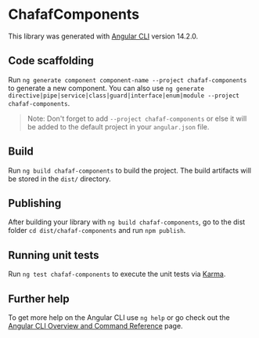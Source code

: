 # ChafafComponents

This library was generated with [Angular CLI](https://github.com/angular/angular-cli) version 14.2.0.

## Code scaffolding

Run `ng generate component component-name --project chafaf-components` to generate a new component. You can also use `ng generate directive|pipe|service|class|guard|interface|enum|module --project chafaf-components`.
> Note: Don't forget to add `--project chafaf-components` or else it will be added to the default project in your `angular.json` file. 

## Build

Run `ng build chafaf-components` to build the project. The build artifacts will be stored in the `dist/` directory.

## Publishing

After building your library with `ng build chafaf-components`, go to the dist folder `cd dist/chafaf-components` and run `npm publish`.

## Running unit tests

Run `ng test chafaf-components` to execute the unit tests via [Karma](https://karma-runner.github.io).

## Further help

To get more help on the Angular CLI use `ng help` or go check out the [Angular CLI Overview and Command Reference](https://angular.io/cli) page.
